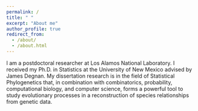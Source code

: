 ```yaml
---
permalink: /
title: " "
excerpt: "About me"
author_profile: true
redirect_from: 
  - /about/
  - /about.html
---
```


I am a postdoctoral researcher at Los Alamos National Laboratory. I received my Ph.D. in Statistics at the University of New Mexico advised by James Degnan. My dissertation research is in the field of Statistical Phylogenetics that, in combination with combinatorics, probability, computational biology, and computer science, forms a powerful tool to study evolutionary processes in a reconstruction of species relationships from genetic data.

[//]: <> (I work with ranked gene trees that give the potential to improve species tree inference. I am interested in applying research skills, statistical modeling, and machine learning techniques to answer challenging problems.) 
